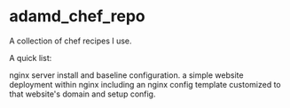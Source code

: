 # adamd_chef_repo
A collection of chef recipes I use.

A quick list:

nginx server install and baseline configuration.
a simple website deployment within nginx including an nginx config template customized to that website's domain and setup config.
